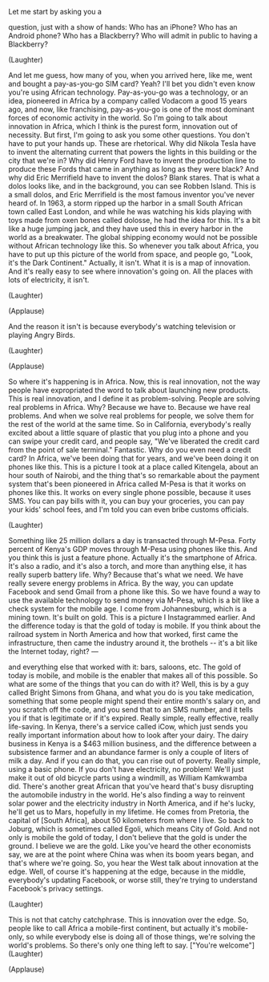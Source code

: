 
Let me start by asking you a

question, just with a show of hands:
Who has an iPhone?
Who has an Android phone?
Who has a Blackberry?
Who will admit in public to having a Blackberry?

(Laughter)

And let me guess, how many of you,
when you arrived here, like me, went and bought
a pay-as-you-go SIM card? Yeah?
I&#39;ll bet you didn&#39;t even know
you&#39;re using African technology.
Pay-as-you-go was a technology, or an idea,
pioneered in Africa by a company called Vodacom
a good 15 years ago,
and now, like franchising,
pay-as-you-go is one of the most dominant forces
of economic activity in the world.
So I&#39;m going to talk about innovation in Africa,
which I think is the purest form,
innovation out of necessity.
But first, I&#39;m going to ask you some other questions.
You don&#39;t have to put your hands up.
These are rhetorical.
Why did Nikola Tesla have to invent
the alternating current that powers the lights
in this building or the city that we&#39;re in?
Why did Henry Ford have to
invent the production line
to produce these Fords that came in anything
as long as they were black?
And why did Eric Merrifield
have to invent the dolos?
Blank stares. That is what a dolos looks like,
and in the background, you can see Robben Island.
This is a small dolos, and Eric Merrifield
is the most famous inventor you&#39;ve never heard of.
In 1963, a storm ripped up the harbor
in a small South African town called East London,
and while he was watching his kids playing
with toys made from oxen bones called dolosse,
he had the idea for this.
It&#39;s a bit like a huge jumping jack,
and they have used this in every harbor in the world
as a breakwater.
The global shipping economy would not be possible
without African technology like this.
So whenever you talk about Africa,
you have to put up this picture
of the world from space,
and people go, &quot;Look, it&#39;s the Dark Continent.&quot;
Actually, it isn&#39;t.
What it is is a map of innovation.
And it&#39;s really easy to see
where innovation&#39;s going on.
All the places with lots of electricity, it isn&#39;t.

(Laughter)


(Applause)

And the reason it isn&#39;t is because everybody&#39;s
watching television or playing Angry Birds.

(Laughter)
 
(Applause)

So where it&#39;s happening is in Africa.
Now, this is real innovation,
not the way people have expropriated the word
to talk about launching new products.
This is real innovation, and I
define it as problem-solving.
People are solving real problems in Africa.
Why? Because we have to.
Because we have real problems.
And when we solve real problems for people,
we solve them for the rest of the world
at the same time.
So in California, everybody&#39;s really excited
about a little square of plastic
that you plug into a phone
and you can swipe your credit card,
and people say, &quot;We&#39;ve liberated the credit card
from the point of sale terminal.&quot;
Fantastic. Why do you even need a credit card?
In Africa, we&#39;ve been doing that for years,
and we&#39;ve been doing it on phones like this.
This is a picture I took at a place called Kitengela,
about an hour south of Nairobi,
and the thing that&#39;s so remarkable
about the payment system
that&#39;s been pioneered in Africa called M-Pesa
is that it works on phones like this.
It works on every single phone possible,
because it uses SMS.
You can pay bills with it, 
you can buy your groceries,
you can pay your kids&#39; school fees,
and I&#39;m told you can even bribe customs officials.

(Laughter)

Something like 25 million dollars a day
is transacted through M-Pesa.
Forty percent of Kenya&#39;s GDP
moves through M-Pesa using phones like this.
And you think this is just a feature phone.
Actually it&#39;s the smartphone of Africa.
It&#39;s also a radio, and it&#39;s also a torch,
and more than anything else,
it has really superb battery life.
Why? Because that&#39;s what we need.
We have really severe energy problems in Africa.
By the way, you can update Facebook
and send Gmail from a phone like this.
So we have found a way to use
the available technology to send money via M-Pesa,
which is a bit like a check system
for the mobile age.
I come from Johannesburg, which is a mining town.
It&#39;s built on gold.
This is a picture I Instagrammed earlier.
And the difference today is that 
the gold of today is mobile.
If you think about the railroad system
in North America and how that worked,
first came the infrastructure,
then came the industry around it, the brothels --
it&#39;s a bit like the Internet today, right? —

and everything else that worked with it:
bars, saloons, etc.
The gold of today is mobile,
and mobile is the enabler
that makes all of this possible.
So what are some of the
things that you can do with it?
Well, this is by a guy called
Bright Simons from Ghana,
and what you do is you take medication,
something that some people might
spend their entire month&#39;s salary on,
and you scratch off the code,
and you send that to an SMS number,
and it tells you if that is legitimate
or if it&#39;s expired.
Really simple, really effective, really life-saving.
In Kenya, there&#39;s a service called iCow,
which just sends you really important information
about how to look after your dairy.
The dairy business in Kenya
is a $463 million business,
and the difference between a subsistence farmer
and an abundance farmer
is only a couple of liters of milk a day.
And if you can do that,
you can rise out of poverty.
Really simple, using a basic phone.
If you don&#39;t have electricity, no problem!
We&#39;ll just make it out of old bicycle parts
using a windmill, as William Kamkwamba did.
There&#39;s another great African that you&#39;ve heard
that&#39;s busy disrupting the
automobile industry in the world.
He&#39;s also finding a way to reinvent solar power
and the electricity industry in North America,
and if he&#39;s lucky, he&#39;ll get us to Mars,
hopefully in my lifetime.
He comes from Pretoria, the capital of [South Africa],
about 50 kilometers from where I live.
So back to Joburg, which is sometimes called Egoli,
which means City of Gold.
And not only is mobile the gold of today,
I don&#39;t believe that the gold is under the ground.
I believe we are the gold.
Like you&#39;ve heard the other economists say,
we are at the point where China was
when its boom years began,
and that&#39;s where we&#39;re going.
So, you hear the West talk
about innovation at the edge.
Well, of course it&#39;s happening at the edge,
because in the middle,
everybody&#39;s updating Facebook,
or worse still, they&#39;re trying to understand
Facebook&#39;s privacy settings.

(Laughter)

This is not that catchy catchphrase.
This is innovation over the edge.
So, people like to call Africa a mobile-first continent,
but actually it&#39;s mobile-only,
so while everybody else is doing all of those things,
we&#39;re solving the world&#39;s problems.
So there&#39;s only one thing left to say.
[&quot;You&#39;re welcome&quot;] 
(Laughter)


(Applause)

